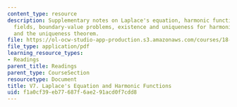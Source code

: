 ```yaml
---
content_type: resource
description: Supplementary notes on Laplace's equation, harmonic functions, vector
  fields, boundary-value problems, existence and uniqueness for harmonic functions,
  and the uniqueness theorem.
file: https://ol-ocw-studio-app-production.s3.amazonaws.com/courses/18-02-multivariable-calculus-fall-2007/f1a0cf39eb77687f6ae291acd0f7cdd8_laplace_eqn.pdf
file_type: application/pdf
learning_resource_types:
- Readings
parent_title: Readings
parent_type: CourseSection
resourcetype: Document
title: V7. Laplace's Equation and Harmonic Functions
uid: f1a0cf39-eb77-687f-6ae2-91acd0f7cdd8
---
```

